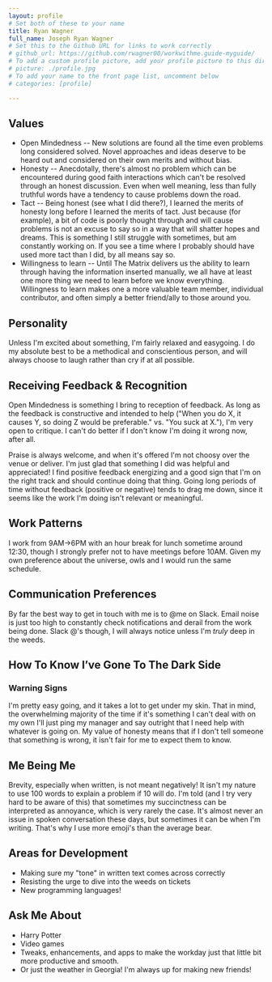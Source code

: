```yaml
---
layout: profile
# Set both of these to your name
title: Ryan Wagner
full_name: Joseph Ryan Wagner
# Set this to the Github URL for links to work correctly
# github_url: https://github.com/rwagner00/workwithme.guide-myguide/
# To add a custom profile picture, add your profile picture to this directory, update, and uncomment the relative link below.
# picture: ./profile.jpg
# To add your name to the front page list, uncomment below
# categories: [profile]

---
```


## Values

* Open Mindedness -- New solutions are found all the time even problems long considered solved.  Novel approaches and ideas deserve to be heard out and considered on their own merits and without bias.
* Honesty -- Anecdotally, there's almost no problem which can be encountered during good faith interactions which can't be resolved through an honest discussion. Even when well meaning, less than fully truthful words have a tendency to cause problems down the road.
* Tact -- Being honest (see what I did there?), I learned the merits of honesty long before I learned the merits of tact. Just because (for example), a bit of code is poorly thought through and will cause problems is not an excuse to say so in a way that will shatter hopes and dreams. This is something I still struggle with sometimes, but am constantly working on. If you  see a time where I probably should have used more tact than I did, by all means say so. 
* Willingness to learn -- Until The Matrix delivers us the ability to learn through having the information inserted manually, we all have at least one more thing we need to learn before we know everything. Willingness to learn makes one a more valuable team member, individual contributor, and often simply a better friend/ally to those around you.  

## Personality

Unless I'm excited about something, I'm fairly relaxed and easygoing. I do my absolute best to be a methodical and conscientious person, and will always choose to laugh rather than cry if at all possible. 

## Receiving Feedback & Recognition

Open Mindedness is something I bring to reception of feedback. As long as the feedback is constructive and intended to help ("When you do X, it causes Y, so doing Z would be preferable." vs. "You suck at X."), I'm very open to critique. I can't do better if I don't know I'm doing it wrong now, after all. 

Praise is always welcome, and when it's offered I'm not choosy over the venue or deliver. I'm just glad that something I did was helpful and appreciated! I find positive feedback energizing and a good sign that I'm on the right track and should continue doing that thing. Going long periods of time without feedback (positive or negative) tends to drag me down, since it seems like the work I'm doing isn't relevant or meaningful.

## Work Patterns

I work from 9AM->6PM with an hour break for lunch sometime around 12:30, though I strongly prefer not to have meetings before 10AM. Given my own preference about the universe, owls and I would run the same schedule. 

## Communication Preferences

By far the best way to get in touch with me is to @me on Slack. Email noise is just too high to constantly check notifications and derail from the work being done. Slack @'s though, I will always notice unless I'm *truly* deep in the weeds.

## How To Know I’ve Gone To The Dark Side

### Warning Signs

I'm pretty easy going, and it takes a lot to get under my skin. That in mind, the overwhelming majority of the time if it's something I can't deal with on my own I'll just ping my manager and say outright that I need help with whatever is going on. My value of honesty means that if I don't tell someone that something is wrong, it isn't fair for me to expect them to know. 

## Me Being Me

Brevity, especially when written, is not meant negatively! It isn't my nature to use 100 words to explain a problem if 10 will do. I'm told (and I try very hard to be aware of this) that sometimes my succinctness can be interpreted as annoyance, which is very rarely the case. It's almost never an issue in spoken conversation these days, but sometimes it can be when I'm writing. That's why I use more emoji's than the average bear.

## Areas for Development

* Making sure my "tone" in written text comes across correctly
* Resisting the urge to dive into the weeds on tickets
* New programming languages!

## Ask Me About

* Harry Potter
* Video games
* Tweaks, enhancements, and apps to make the workday just that little bit more productive and smooth. 
* Or just the weather in Georgia! I'm always up for making new friends! 
